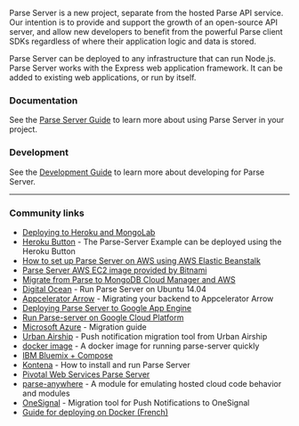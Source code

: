 Parse Server is a new project, separate from the hosted Parse API service.  Our intention is to provide and support the growth of an open-source API server, and allow new developers to benefit from the powerful Parse client SDKs regardless of where their application logic and data is stored.

Parse Server can be deployed to any infrastructure that can run Node.js. Parse Server works with the Express web application framework. It can be added to existing web applications, or run by itself.

### Documentation

See the [Parse Server Guide](/ParsePlatform/parse-server/wiki/Parse-Server-Guide) to learn more about using Parse Server in your project.

### Development

See the [Development Guide](/ParsePlatform/parse-server/wiki/Development-Guide) to learn more about developing for Parse Server.

---

### Community links

* [Deploying to Heroku and MongoLab](https://github.com/ParsePlatform/parse-server/wiki/Deploying-Parse-Server#deploying-to-heroku-and-mongolab)
* [Heroku Button](https://github.com/ParsePlatform/parse-server-example) - The Parse-Server Example can be deployed using the Heroku Button
* [How to set up Parse Server on AWS using AWS Elastic Beanstalk](http://mobile.awsblog.com/post/TxCD57GZLM2JR/How-to-set-up-Parse-Server-on-AWS-using-AWS-Elastic-Beanstalk)
* [Parse Server AWS EC2 image provided by Bitnami](https://aws.amazon.com/marketplace/pp/B01BLQ17TO)
* [Migrate from Parse to MongoDB Cloud Manager and AWS](https://www.mongodb.com/migrate-from-parse-to-mongodb-cloud-manager-and-aws)
* [Digital Ocean](https://www.digitalocean.com/community/tutorials/how-to-run-parse-server-on-ubuntu-14-04) - Run Parse Server on Ubuntu 14.04
* [Appcelerator Arrow](http://www.appcelerator.com/blog/2016/02/your-very-own-mbaas-how-to-move-from-parse-to-appcelerator-arrow/) - Migrating your backend to Appcelerator Arrow
* [Deploying Parse Server to Google App Engine](https://medium.com/@justinbeckwith/deploying-parse-server-to-google-app-engine-6bc0b7451d50)
* [Run Parse-server on Google Cloud Platform](https://cloud.google.com/nodejs/resources/frameworks/parse-server)
* [Microsoft Azure](https://azure.microsoft.com/en-us/blog/azure-welcomes-parse-developers/) - Migration guide
* [Urban Airship](https://www.urbanairship.com/parse-migration) - Push notification migration tool from Urban Airship
* [docker image](https://hub.docker.com/r/instainer/parse-server) - A docker image for running parse-server quickly
* [IBM Bluemix + Compose](https://developer.ibm.com/clouddataservices/2016/01/29/parse-on-ibm-bluemix/)
* [Kontena](http://blog.kontena.io/how-to-install-and-run-private-parse-server-in-production/) - How to install and run Parse Server
* [Pivotal Web Services Parse Server](https://github.com/cf-platform-eng/pws-parse-server)
* [parse-anywhere](https://github.com/flovilmart/parse-anywhere) - A module for emulating hosted cloud code behavior and modules
* [OneSignal](https://onesignal.com/parse) - Migration tool for Push Notifications to OneSignal
* [Guide for deploying on Docker (French)](https://medium.com/@DidierFranc/parse-com-ferme-parse-s-ouvre-cd426118fbbd)